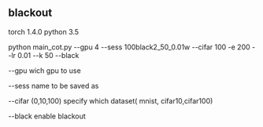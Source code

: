 ## blackout

torch  1.4.0 
python 3.5


python main_cot.py --gpu 4 --sess 100black2_50_0.01w --cifar 100 -e 200 --lr 0.01 --k 50 --black

--gpu    wich gpu to use


--sess   name to be saved as


--cifar  (0,10,100) specify which dataset( mnist, cifar10,cifar100)

--black enable blackout
